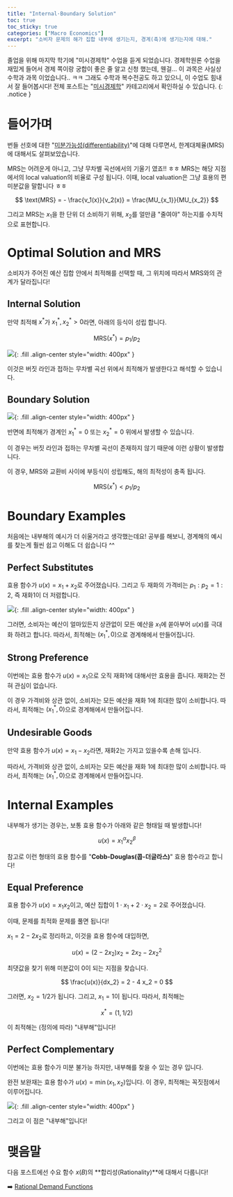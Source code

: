 ```yaml
---
title: "Internal·Boundary Solution"
toc: true
toc_sticky: true
categories: ["Macro Economics"]
excerpt: "소비자 문제의 해가 집합 내부에 생기는지, 경계(축)에 생기는지에 대해."
---
```


졸업을 위해 마지막 학기에 "미시경제학" 수업을 듣게 되었습니다.
경제학원론 수업을 재밌게 들어서 경제 쪽이랑 궁합이 좋은 줄 알고 신청 했는데, 웬걸... 이 과목은 사실상 수학과 과목 이었습니다.. ㅋㅋ 그래도 수학과 복수전공도 하고 있으니, 이 수업도 힘내서 잘 들어봅시다!
전체 포스트는 "[미시경제학](/categories/micro-economics)" 카테고리에서 확인하실 수 있습니다.
{: .notice }

# 들어가며

번들 선호에 대한 "[미분가능성(differentiability)](/2025/04/14/bundle-preference-differentiability/)"에 대해 다루면서, 한계대체율(MRS)에 대해서도 살펴보았습니다.

MRS는 어려운게 아니고, 그냥 무차별 곡선에서의 기울기 였죠!! ㅎㅎ
MRS는 해당 지점에서의 local valuation의 비율로 구성 됩니다. 이때, local valuation은 그냥 효용의 편미분값을 말합니다 ㅎㅎ

$$
\text{MRS} = - \frac{v_1(x)}{v_2(x)} = \frac{MU_{x_1}}{MU_{x_2}}
$$

그리고 MRS는 $x_1$을 한 단위 더 소비하기 위해, $x_2$를 얼만큼 "줄여야" 하는지를 수치적으로 표현합니다.

# Optimal Solution and MRS

소비자가 주어진 예산 집합 안에서 최적해를 선택할 때, 그 위치에 따라서 MRS와의 관계가 달라집니다!

## Internal Solution

만약 최적해 $x^{\ast}$가 $x_1^{\ast}, x_2^{\ast} > 0$라면, 아래의 등식이 성립 합니다.

$$
\text{MRS}(x^{\ast}) = p_1 / p_2
$$

![](/images/mathematics/micro-economics/internal-solution.png){: .fill .align-center style="width: 400px" }

이것은 버짓 라인과 접하는 무차별 곡선 위에서 최적해가 발생한다고 해석할 수 있습니다.

## Boundary Solution

![](/images/mathematics/micro-economics/boundary-solution.png){: .fill .align-center style="width: 400px" }

반면에 최적해가 경계인 $x_1^{\ast} = 0$ 또는 $x_2^{\ast} = 0$ 위에서 발생할 수 있습니다.

이 경우는 버짓 라인과 접하는 무차별 곡선이 존재하지 않기 때문에 이런 상황이 발생합니다.

이 경우, MRS와 교환비 사이에 부등식이 성립해도, 해의 최적성이 충족 됩니다.

$$
\text{MRS}(x^{\ast}) < p_1 / p_2
$$

# Boundary Examples

처음에는 내부해의 예시가 더 쉬울거라고 생각했는데요! 공부를 해보니, 경계해의 예시를 찾는게 훨씬 쉽고 이해도 더 쉽습니다 ^^

## Perfect Substitutes

효용 함수가 $u(x) = x_1 + x_2$로 주어졌습니다. 그리고 두 재화의 가격비는 $p_1:p_2 = 1:2$, 즉 재화1이 더 저렴합니다.

![](/images/mathematics/micro-economics/boundary-solution-ex.png){: .fill .align-center style="width: 400px" }

그러면, 소비자는 예산이 얼마있든지 상관없이 모든 예산을 $x_1$에 쏟아부어 $u(x)$를 극대화 하려고 합니다.
따라서, 최적해는 $(x^{\ast}_1, 0)$으로 경계해에서 만들어집니다.

## Strong Preference

이번에는 효용 함수가 $u(x) = x_1$으로 오직 재화1에 대해서만 효용을 줍니다. 재화2는 전혀 관심이 없습니다.

이 경우 가격비와 상관 없이, 소비자는 모든 예산을 재화 1에 최대한 많이 소비합니다.
따라서, 최적해는 $(x^{\ast}_1, 0)$으로 경계해에서 만들어집니다.

## Undesirable Goods

만약 효용 함수가 $u(x) = x_1 - x_2$라면, 재화2는 가지고 있을수록 손해 입니다.

따라서, 가격비와 상관 없이, 소비자는 모든 예산을 재화 1에 최대한 많이 소비합니다.
따라서, 최적해는 $(x^{\ast}_1, 0)$으로 경계해에서 만들어집니다.


# Internal Examples

내부해가 생기는 경우는, 보통 효용 함수가 아래와 같은 형태일 때 발생합니다!

$$
u(x) = x_1^{\alpha} x_2^{\beta}
$$

참고로 이런 형태의 효용 함수를 "**Cobb-Douglas(콥-더글라스)**" 효용 함수라고 합니다!

## Equal Preference

효용 함수가 $u(x) = x_1 x_2$이고, 예산 집합이 $1 \cdot x_1 + 2 \cdot x_2 = 2$로 주어졌습니다.

이때, 문제를 최적화 문제를 풀면 됩니다!

$x_1 = 2 - 2 x_2$로 정리하고, 이것을 효용 함수에 대입하면,

$$
u(x) = (2 - 2 x_2) x_2 = 2 x_2 - 2 x_2^2
$$

최댓값을 찾기 위해 미분값이 0이 되는 지점을 찾습니다.

$$
\frac{u(x)}{dx_2} = 2 - 4 x_2 = 0
$$

그러면, $x_2 = 1/2$가 됩니다. 그리고, $x_1 = 1$이 됩니다. 따라서, 최적해는

$$
x^{\ast} = (1, 1/2)
$$

이 최적해는 (정의에 따라) "내부해"입니다!

## Perfect Complementary

이번에는 효용 함수가 미분 불가능 하지만, 내부해를 찾을 수 있는 경우 입니다.

완전 보완재는 효용 함수가 $u(x) = \min(x_1, x_2)$입니다. 이 경우, 최적해는 꼭짓점에서 이루어집니다.

![](/images/mathematics/micro-economics/internal-solution-ex.png){: .fill .align-center style="width: 400px" }

그리고 이 점은 "내부해"입니다!

# 맺음말

다음 포스트에선 수요 함수 $x(B)$의 **합리성(Rationality)**에 대해서 다룹니다!

➡️ [Rational Demand Functions](/2025/05/10/rationalizable-demand-function/)
